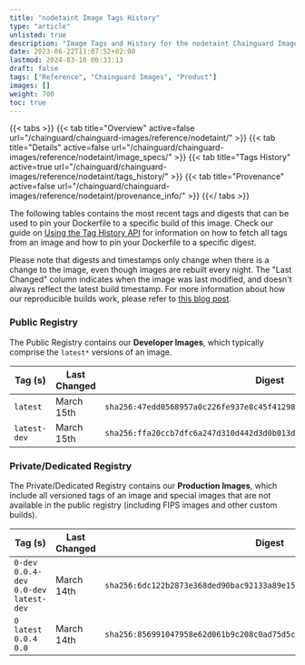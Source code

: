 ```yaml
---
title: "nodetaint Image Tags History"
type: "article"
unlisted: true
description: "Image Tags and History for the nodetaint Chainguard Image"
date: 2023-06-22T11:07:52+02:00
lastmod: 2024-03-16 00:33:13
draft: false
tags: ["Reference", "Chainguard Images", "Product"]
images: []
weight: 700
toc: true
---
```


{{< tabs >}}
{{< tab title="Overview" active=false url="/chainguard/chainguard-images/reference/nodetaint/" >}}
{{< tab title="Details" active=false url="/chainguard/chainguard-images/reference/nodetaint/image_specs/" >}}
{{< tab title="Tags History" active=true url="/chainguard/chainguard-images/reference/nodetaint/tags_history/" >}}
{{< tab title="Provenance" active=false url="/chainguard/chainguard-images/reference/nodetaint/provenance_info/" >}}
{{</ tabs >}}

The following tables contains the most recent tags and digests that can be used to pin your Dockerfile to a specific build of this image. Check our guide on [Using the Tag History API](/chainguard/chainguard-images/using-the-tag-history-api/) for information on how to fetch all tags from an image and how to pin your Dockerfile to a specific digest.

Please note that digests and timestamps only change when there is a change to the image, even though images are rebuilt every night. The "Last Changed" column indicates when the image was last modified, and doesn't always reflect the latest build timestamp. For more information about how our reproducible builds work, please refer to [this blog post](https://www.chainguard.dev/unchained/reproducing-chainguards-reproducible-image-builds).

### Public Registry
The Public Registry contains our **Developer Images**, which typically comprise the `latest*` versions of an image.

| Tag (s)       | Last Changed | Digest                                                                    |
|---------------|--------------|---------------------------------------------------------------------------|
|  `latest`     | March 15th   | `sha256:47edd0568957a0c226fe937e8c45f4129887af5e6d637dc0aaa4050884893c00` |
|  `latest-dev` | March 15th   | `sha256:ffa20ccb7dfc6a247d310d442d3d0b013dd824385279253a02c7935bd87aa442` |


### Private/Dedicated Registry
The Private/Dedicated Registry contains our **Production Images**, which include all versioned tags of an image and special images that are not available in the public registry (including FIPS images and other custom builds).

| Tag (s)                                     | Last Changed | Digest                                                                    |
|---------------------------------------------|--------------|---------------------------------------------------------------------------|
|  `0-dev` `0.0.4-dev` `0.0-dev` `latest-dev` | March 14th   | `sha256:6dc122b2873e368ded90bac92133a89e15b771a844e8aee5acfef6e5066cee73` |
|  `0` `latest` `0.0.4` `0.0`                 | March 14th   | `sha256:856991047958e62d061b9c208c0ad75d5ce8680d3352535ba550d7adaa938a0c` |


